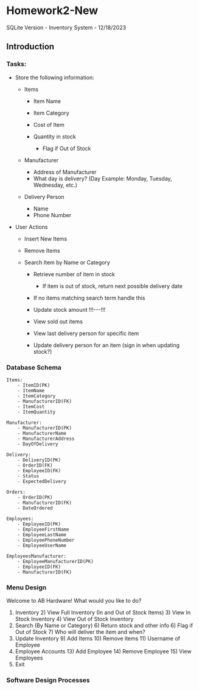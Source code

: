 # Homework2-New
SQLite Version - Inventory System - 12/18/2023

## Introduction



### Tasks: 

- Store the following information: 

    - Items
  
        - Item Name
        - Item Category
        - Cost of Item
        - Quantity in stock

            - Flag if Out of Stock
    
    - Manufacturer

        - Address of Manufacturer
        - What day is delivery? (Day Example: Monday, Tuesday, Wednesday,  etc.)

    - Delivery Person

        - Name
        - Phone Number

- User Actions

    - Insert New Items
    - Remove Items
    - Search Item by Name or Category

        - Retrieve number of item in stock
  
            - If item is out of stock, return next possible delivery date
      - If no items matching search term handle this
      - Update stock amount !!!---!!!
      - View sold out items
      - View last delivery person for specific item
      - Update delivery person for an item (sign in when updating stock?)

### Database Schema

    Items: 
        - ItemID(PK)
        - ItemName
        - ItemCategory
        - ManufacturerID(FK)
        - ItemCost
        - ItemQuantity
    
    Manufacturer: 
        - ManufacturerID(PK)
        - ManufacturerName
        - ManufacturerAddress
        - DayOfDelivery

    Delivery:
        - DeliveryID(PK)
        - OrderID(FK)
        - EmployeeID(FK)
        - Status
        - ExpectedDelivery

    Orders: 
        - OrderID(PK)
        - ManufacturerID(FK)
        - DateOrdered

    Employees: 
        - EmployeeID(PK)
        - EmployeeFirstName
        - EmployeeLastName
        - EmployeePhoneNumber
        - EmployeeUserName
    
    EmployeesManufacturer:
        - EmployeeManufacturerID(PK)
        - EmployeeID(FK)
        - ManufacturerID(FK)


### Menu Design 

Welcome to AB Hardware!
What would you like to do?

1) Inventory
   2) View Full Inventory (In and Out of Stock Items)
   3) View In Stock Inventory
   4) View Out of Stock Inventory
5) Search (By Name or Category)
   6) Return stock and other info
   6) Flag if Out of Stock
   7) Who will deliver the item and when? 
8) Update Inventory
   9) Add Items
   10) Remove items
   11) Username of Employee
12) Employee Accounts
    13) Add Employee
    14) Remove Employee
    15) View Employees
16) Exit 


### Software Design Processes